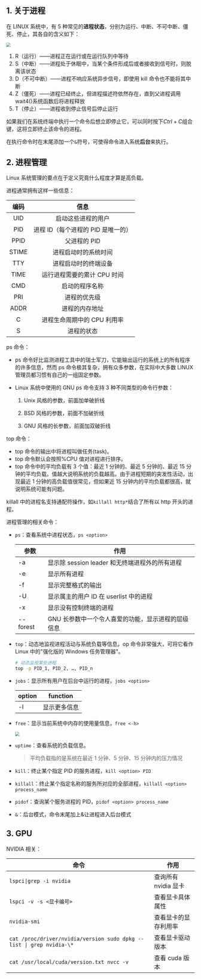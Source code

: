 ## 1. 关于进程

在 LINUX 系统中，有 5 种常见的**进程状态**，分别为运行、中断、不可中断、僵死、停止，其各自的含义如下：

<img src="../../resources/images/notebooks/杂技/Linux/12.png" style="zoom:67%;" />

1. R（运行）——进程正在运行或在运行队列中等待
2. S（中断）——进程处于休眠中，当某个条件形成后或者接收到信号时，则脱离该状态
3. D（不可中断）——进程不响应系统异步信号，即使用 kill 命令也不能将其中断
4. Z（僵死）——进程已经终止，但进程描述符依然存在，直到父进程调用 wait4()系统函数后将进程释放
5. T（停止）——进程收到停止信号后停止运行

如果我们在系统终端中执行一个命令后想立即停止它，可以同时按下$Ctrl+C$组合键，这将立即终止该命令的进程。

在执行命令时在末尾添加一个`&`符号，可使得命令进入系统**后台**来执行。

## 2. 进程管理

Linux 系统管理的要点在于定义究竟什么程度才算是高负载。

进程通常拥有这样一些信息：

| 编码  |                信息                |
| :---: | :--------------------------------: |
|  UID  |         启动这些进程的用户         |
|  PID  | 进程 ID（每个进程的 PID 是唯一的） |
| PPID  |            父进程的 PID            |
| STIME |        进程启动时的系统时间        |
|  TTY  |        进程启动时的终端设备        |
| TIME  |    运行进程需要的累计 CPU 时间     |
|  CMD  |           启动的程序名称           |
|  PRI  |            进程的优先级            |
| ADDR  |           进程的内存地址           |
|   C   |    进程生命周期中的 CPU 利用率     |
|   S   |             进程的状态             |

ps 命令：

-   ps 命令好比监测进程工具中的瑞士军刀，它能输出运行的系统上的所有程序的许多信息，然而 ps 命令极其复杂，拥有众多参数，在实际中大多数 LINUX 管理员都习惯有自己的一组固定参数。

-   Linux 系统中使用的 GNU ps 命令支持 3 种不同类型的命令行参数：

    1. Unix 风格的参数，前面加单破折线

    2. BSD 风格的参数，前面不加破折线

    3. GNU 风格的长参数，前面加双破折线

top 命令：

-   top 命令的输出中将进程叫做任务(task)。
-   top 命令默认会按照%CPU 值对进程进行排序。
-   top 命令中的平均负载有 3 个值：最近 1 分钟的、最近 5 分钟的、最近 15 分钟的平均负载。值越大说明系统的负载越高。由于进程短期的突发性活动，出现最近 1 分钟的高负载值很常见，但如果近 15 分钟内的平均负载都很高，就说明系统可能有问题。

killall 中的进程名支持通配符操作，如`killall http*`结合了所有以 http 开头的进程。

进程管理的相关命令：

-   `ps`：查看系统中进程状态，`ps <option>`

    | 参数     | 作用                                               |
    | -------- | -------------------------------------------------- |
    | -a       | 显示除 session leader 和无终端进程外的所有进程     |
    | -e       | 显示所有进程                                       |
    | -f       | 显示完整格式的输出                                 |
    | -U       | 显示属主的用户 ID 在 userlist 中的进程             |
    | -x       | 显示没有控制终端的进程                             |
    | --forest | GNU 长参数中一个令人喜爱的功能，显示进程的层级信息 |

-   `top`：动态地监视进程活动与系统负载等信息。op 命令非常强大，可将它看作 Linux 中的"强化版的 Windows 任务管理器"。

    ```bash
    # 动态监视某些进程
    top -p PID_1, PID_2, …, PID_n
    ```

-   `jobs`：显示所有用户在后台中运行的进程，`jobs <option>`

    | option | function     |
    | ------ | ------------ |
    | -l     | 显示更多信息 |

-   `free`：显示当前系统中内存的使用量信息，`free <-h>`

    <img src="../../resources/images/notebooks/杂技/Linux/13.png" style="zoom:67%;" />

-   `uptime`：查看系统的负载信息。

    > 平均负载指的是系统在最近 1 分钟、5 分钟、15 分钟内的压力情况

-   `kill`：终止某个指定 PID 的服务进程，`kill <option> PID`

-   `killall`：终止某个指定名称的服务所对应的全部进程，`killall <option> process_name`

-   `pidof`：查询某个服务进程的 PID，`pidof <option> process_name`

-   `&`：后台模式，命令末尾加上&让进程进入后台模式

## 3. GPU

NVIDIA 相关：

| 命令                                                         | 作用                 |
| ------------------------------------------------------------ | -------------------- |
| `lspci\|grep -i nvidia`                                      | 查询所有 nvidia 显卡 |
| `lspci -v -s <显卡编号>`                                     | 查看显卡具体属性     |
| `nvidia-smi`                                                 | 查看显卡的显存利用率 |
| `cat /proc/driver/nvidia/version sudo dpkg --list \| grep nvidia-\*` | 查看显卡驱动版本     |
| `cat /usr/local/cuda/version.txt nvcc -v`                    | 查看 cuda 版本       |
